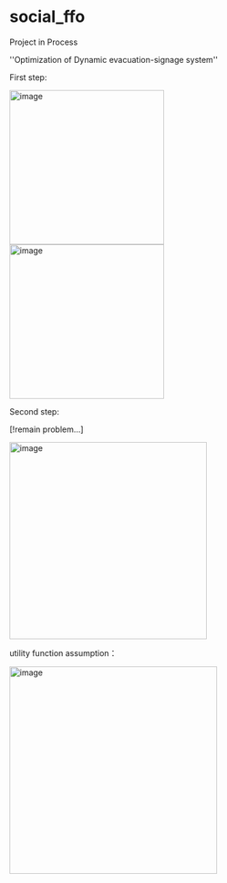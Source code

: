 # social_ffo

Project in Process

''Optimization of Dynamic evacuation-signage system''


First step: 

<img width="271" alt="image" src="https://user-images.githubusercontent.com/80196339/144998265-5b15a26d-ca62-4041-9631-38f76955d93f.png">

<img width="271" alt="image" src="https://user-images.githubusercontent.com/80196339/144998283-82e6f745-0079-47c7-8e17-32b2d35ea3fc.png">

Second step:

[!remain problem...]

<img width="346" alt="image" src="https://user-images.githubusercontent.com/80196339/144998330-cfd53ecb-0ff7-40b3-b177-38e60d35cec6.png">

utility function assumption：

<img width="364" alt="image" src="https://user-images.githubusercontent.com/80196339/144998399-ed39bacc-3ff7-4745-819b-3af740af06cf.png">
